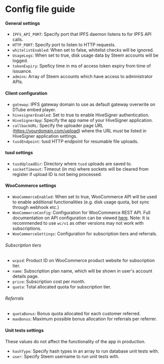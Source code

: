 # Config file guide

#### General settings
* `IPFS_API_PORT`: Specify port that IPFS daemon listens to for IPFS API calls.
* `HTTP_PORT`: Specify port to listen to HTTP requests.
* `whitelistEnabled`: When set to false, whitelist checks will be ignored.
* `UsageLogs`: When set to true, disk usage data by Steem accounts will be logged.
* `tokenExpiry`: Speficy time in ms of access token expiry from time of issuance.
* `admins`: Array of Steem accounts which have access to administrator APIs.

#### Client configuration
* `gateway`: IPFS gateway domain to use as default gateway overwrite on DTube embed player.
* `hivesignerEnabled`: Set to true to enable HiveSigner authentication.
* `HiveSignerApp`: Specify the app name of your HiveSigner application.
* `callbackURL`: Specify the uploader page URL (https://yourdomain.com/upload) where the URL must be listed in HiveSigner application settings.
* `tusdEndpoint`: tusd HTTP endpoint for resumable file uploads.

#### tusd settings
* `tusdUploadDir`: Directory where `tusd` uploads are saved to.
* `socketTimeout`: Timeout (in ms) where sockets will be cleared from register if upload ID is not being processed.

#### WooCommerce settings
* `WooCommerceEnabled`: When set to true, WooCommerce API will be used to enable additional functionalities (e.g. disk usage quota, bot sync through webhook etc.)
* `WooCommerceConfig`: Configuration for WooCommerce REST API. Full documentation on API configuration can be viewed [here](https://www.npmjs.com/package/woocommerce-api#setup). Note: It is recommended to use `wc/v1` as other versions may not work with subscriptions.
* `WooCommerceSettings`: Configuration for subscription tiers and referrals.

###### Subscription tiers
* `wcpid`: Product ID on WooCommerce product website for subscription tier.
* `name`: Subscription plan name, which will be shown in user's account details page.
* `price`: Subscription cost per month.
* `quota`: Total allocated quota for subscription tier.

###### Referrals
* `quotaBonus`: Bonus quota allocated for each customer referred.
* `maxBonus`: Maximum possible bonus allocation for referrals per referrer.

#### Unit tests settings

These values do not affect the functionality of the app in production.
* `hashType`: Specify hash types in an array to run database unit tests with.
* `user`: Specify Steem username to run unit tests with.